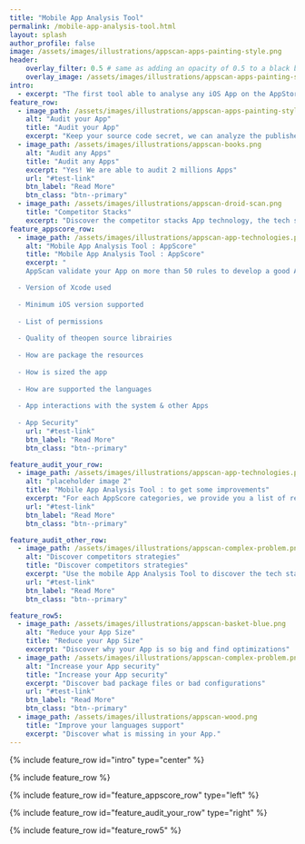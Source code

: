 ```yaml
---
title: "Mobile App Analysis Tool"
permalink: /mobile-app-analysis-tool.html
layout: splash
author_profile: false
image: /assets/images/illustrations/appscan-apps-painting-style.png
header:
    overlay_filter: 0.5 # same as adding an opacity of 0.5 to a black background
    overlay_image: /assets/images/illustrations/appscan-apps-painting-style.png
intro: 
  - excerpt: "The first tool able to analyse any iOS App on the AppStore. We don't need the access to your source code."
feature_row:
  - image_path: /assets/images/illustrations/appscan-apps-painting-style.png
    alt: "Audit your App"
    title: "Audit your App"
    excerpt: "Keep your source code secret, we can analyze the published App."
  - image_path: /assets/images/illustrations/appscan-books.png
    alt: "Audit any Apps"
    title: "Audit any Apps"
    excerpt: "Yes! We are able to audit 2 millions Apps"
    url: "#test-link"
    btn_label: "Read More"
    btn_class: "btn--primary"
  - image_path: /assets/images/illustrations/appscan-droid-scan.png
    title: "Competitor Stacks"
    excerpt: "Discover the competitor stacks App technology, the tech stacks, the third party librairies & more and more"
feature_appscore_row:
  - image_path: /assets/images/illustrations/appscan-app-technologies.png
    alt: "Mobile App Analysis Tool : AppScore"
    title: "Mobile App Analysis Tool : AppScore"
    excerpt: "
    AppScan validate your App on more than 50 rules to develop a good App :

  - Version of Xcode used
  
  - Minimum iOS version supported 
  
  - List of permissions
  
  - Quality of theopen source librairies
  
  - How are package the resources
  
  - How is sized the app
    
  - How are supported the languages
    
  - App interactions with the system & other Apps
    
  - App Security"
    url: "#test-link"
    btn_label: "Read More"
    btn_class: "btn--primary"

feature_audit_your_row:
  - image_path: /assets/images/illustrations/appscan-app-technologies.png
    alt: "placeholder image 2"
    title: "Mobile App Analysis Tool : to get some improvements"
    excerpt: "For each AppScore categories, we provide you a list of recommendations ordered by priority/criticity."
    url: "#test-link"
    btn_label: "Read More"
    btn_class: "btn--primary"

feature_audit_other_row:
  - image_path: /assets/images/illustrations/appscan-complex-problem.png
    alt: "Discover competitors strategies"
    title: "Discover competitors strategies"
    excerpt: "Use the mobile App Analysis Tool to discover the tech stacks and some good ideas."
    url: "#test-link"
    btn_label: "Read More"
    btn_class: "btn--primary"

feature_row5:
  - image_path: /assets/images/illustrations/appscan-basket-blue.png
    alt: "Reduce your App Size"
    title: "Reduce your App Size"
    excerpt: "Discover why your App is so big and find optimizations"
  - image_path: /assets/images/illustrations/appscan-complex-problem.png
    alt: "Increase your App security"
    title: "Increase your App security"
    excerpt: "Discover bad package files or bad configurations"
    url: "#test-link"
    btn_label: "Read More"
    btn_class: "btn--primary"
  - image_path: /assets/images/illustrations/appscan-wood.png
    title: "Improve your languages support"
    excerpt: "Discover what is missing in your App."
---
```


{% include feature_row id="intro" type="center" %}

{% include feature_row %}

{% include feature_row id="feature_appscore_row" type="left" %}

{% include feature_row id="feature_audit_your_row" type="right" %}

{% include feature_row id="feature_row5" %}